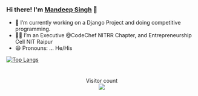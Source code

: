 ### Hi there! I'm [Mandeep Singh](https://github.com/MandeepSingh04) 👋

- 🔭 I’m currently working on a Django Project and doing competitive programming.
- ✍🏻 I’m an Executive @CodeChef NITRR Chapter, and Entrepreneurship Cell NIT Raipur
- 😄 Pronouns: ... He/His
<!--
- 🌱 I’m currently learning ... 
- 👯 I’m looking to collaborate on ...
- 🤔 I’m looking for help with ...
- 💬 Ask me about ...
- 📫 How to reach me: ... -->

<!-- [![GitHub stats](https://github-readme-stats.vercel.app/api?username=MandeepSingh04&count_private=true&include_all_commits=true&theme=gruvbox&show_icons=true)](https://github.com/MandeepSingh04/github-readme-stats)<br> -->
[![Top Langs](https://github-readme-stats.vercel.app/api/top-langs/?username=MandeepSingh04&layout=compact)](https://github.com/MandeepSingh04/github-readme-stats)

#
<p align="center"> 
  Visitor count<br>
  <img src="https://profile-counter.glitch.me/MandeepSingh04/count.svg" />
</p>
